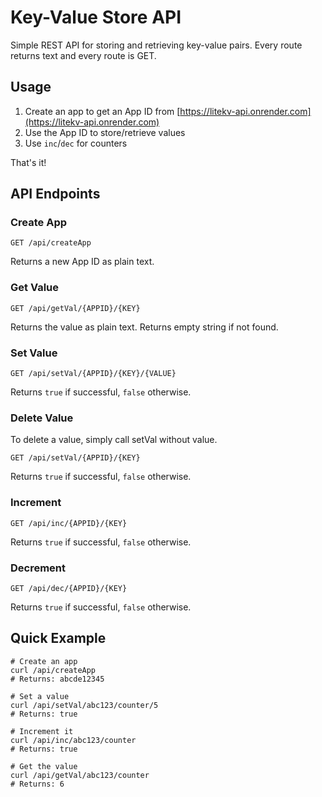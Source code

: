# Key-Value Store API

Simple REST API for storing and retrieving key-value pairs. Every route returns text and every route is GET.


## Usage

1. Create an app to get an App ID from [https://litekv-api.onrender.com](https://litekv-api.onrender.com)
2. Use the App ID to store/retrieve values
3. Use `inc`/`dec` for counters

That's it!

## API Endpoints

### Create App

```curl
GET /api/createApp
```

Returns a new App ID as plain text.

### Get Value

```curl
GET /api/getVal/{APPID}/{KEY}
```

Returns the value as plain text. Returns empty string if not found.

### Set Value

```curl
GET /api/setVal/{APPID}/{KEY}/{VALUE}
```

Returns `true` if successful, `false` otherwise.

### Delete Value

To delete a value, simply call setVal without value.

```curl
GET /api/setVal/{APPID}/{KEY}
```

Returns `true` if successful, `false` otherwise.

### Increment

```curl
GET /api/inc/{APPID}/{KEY}
```

Returns `true` if successful, `false` otherwise.

### Decrement

```curl
GET /api/dec/{APPID}/{KEY}
```

Returns `true` if successful, `false` otherwise.

## Quick Example

```curlbash
# Create an app
curl /api/createApp
# Returns: abcde12345

# Set a value
curl /api/setVal/abc123/counter/5
# Returns: true

# Increment it
curl /api/inc/abc123/counter
# Returns: true

# Get the value
curl /api/getVal/abc123/counter
# Returns: 6
```
